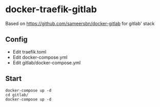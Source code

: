 # docker-traefik-gitlab

Based on https://github.com/sameersbn/docker-gitlab for gitlab' stack

## Config

* Edit traefik.toml
* Edit docker-compose.yml
* Edit gitlab/docker-compose.yml

## Start

```
docker-compose up -d
cd gitlab/
docker-compose up -d
```
